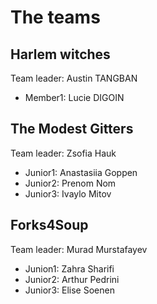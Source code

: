 # The teams 


## Harlem witches
Team leader: Austin TANGBAN

* Member1: Lucie DIGOIN


## The Modest Gitters
Team leader: Zsofia Hauk

* Junior1: Anastasiia Goppen
* Junior2: Prenom Nom
* Junior3: Ivaylo Mitov

## Forks4Soup
Team leader: Murad Murstafayev

* Junion1: Zahra Sharifi
* Junior2: Arthur Pedrini
* Junior3: Elise Soenen


